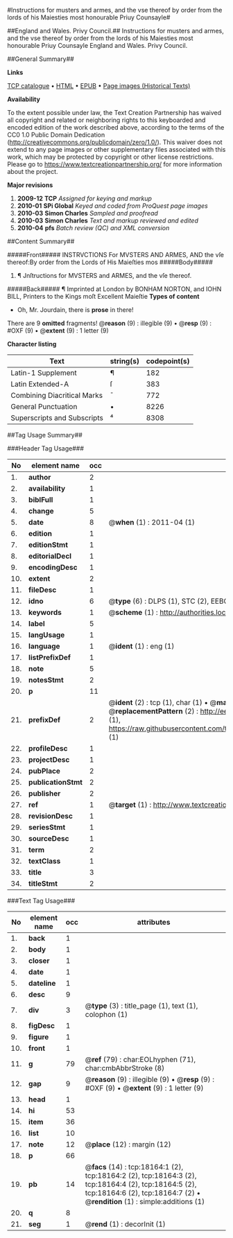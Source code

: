 #Instructions for musters and armes, and the vse thereof by order from the lords of his Maiesties most honourable Priuy Counsayle#

##England and Wales. Privy Council.##
Instructions for musters and armes, and the vse thereof by order from the lords of his Maiesties most honourable Priuy Counsayle
England and Wales. Privy Council.

##General Summary##

**Links**

[TCP catalogue](http://www.ota.ox.ac.uk/tcp/)  • 
[HTML](http://tei.it.ox.ac.uk/tcp/Texts-HTML/free/A21/A21341.html)  • 
[EPUB](http://tei.it.ox.ac.uk/tcp/Texts-EPUB/free/A21/A21341.epub) • 
[Page images (Historical Texts)](https://historicaltexts.jisc.ac.uk/eebo-99852814e)

**Availability**

To the extent possible under law, the Text Creation Partnership has waived all copyright and related or neighboring rights to this keyboarded and encoded edition of the work described above, according to the terms of the CC0 1.0 Public Domain Dedication (http://creativecommons.org/publicdomain/zero/1.0/). This waiver does not extend to any page images or other supplementary files associated with this work, which may be protected by copyright or other license restrictions. Please go to https://www.textcreationpartnership.org/ for more information about the project.

**Major revisions**

1. __2009-12__ __TCP__ *Assigned for keying and markup*
1. __2010-01__ __SPi Global__ *Keyed and coded from ProQuest page images*
1. __2010-03__ __Simon Charles__ *Sampled and proofread*
1. __2010-03__ __Simon Charles__ *Text and markup reviewed and edited*
1. __2010-04__ __pfs__ *Batch review (QC) and XML conversion*

##Content Summary##

#####Front#####
INSTRVCTIONS For MVSTERS AND ARMES, AND the vſe thereof:By order from the Lords of His Maieſties mos
#####Body#####

1. ¶ Jnſtructions for MVSTERS and ARMES, and the vſe
thereof.

#####Back#####
¶ Imprinted at London by BONHAM NORTON, and IOHN BILL,
Printers to the Kings moſt Excellent Maieſtie
**Types of content**

  * Oh, Mr. Jourdain, there is **prose** in there!

There are 9 **omitted** fragments! 
 @__reason__ (9) : illegible (9)  •  @__resp__ (9) : #OXF (9)  •  @__extent__ (9) : 1 letter (9)

**Character listing**


|Text|string(s)|codepoint(s)|
|---|---|---|
|Latin-1 Supplement|¶|182|
|Latin Extended-A|ſ|383|
|Combining             Diacritical Marks|̄|772|
|General Punctuation|•|8226|
|Superscripts             and Subscripts|⁴|8308|

##Tag Usage Summary##

###Header Tag Usage###

|No|element name|occ|attributes|
|---|---|---|---|
|1.|__author__|2||
|2.|__availability__|1||
|3.|__biblFull__|1||
|4.|__change__|5||
|5.|__date__|8| @__when__ (1) : 2011-04 (1)|
|6.|__edition__|1||
|7.|__editionStmt__|1||
|8.|__editorialDecl__|1||
|9.|__encodingDesc__|1||
|10.|__extent__|2||
|11.|__fileDesc__|1||
|12.|__idno__|6| @__type__ (6) : DLPS (1), STC (2), EEBO-CITATION (1), PROQUEST (1), VID (1)|
|13.|__keywords__|1| @__scheme__ (1) : http://authorities.loc.gov/ (1)|
|14.|__label__|5||
|15.|__langUsage__|1||
|16.|__language__|1| @__ident__ (1) : eng (1)|
|17.|__listPrefixDef__|1||
|18.|__note__|5||
|19.|__notesStmt__|2||
|20.|__p__|11||
|21.|__prefixDef__|2| @__ident__ (2) : tcp (1), char (1)  •  @__matchPattern__ (2) : ([0-9\-]+):([0-9IVX]+) (1), (.+) (1)  •  @__replacementPattern__ (2) : http://eebo.chadwyck.com/downloadtiff?vid=$1&page=$2 (1), https://raw.githubusercontent.com/textcreationpartnership/Texts/master/tcpchars.xml#$1 (1)|
|22.|__profileDesc__|1||
|23.|__projectDesc__|1||
|24.|__pubPlace__|2||
|25.|__publicationStmt__|2||
|26.|__publisher__|2||
|27.|__ref__|1| @__target__ (1) : http://www.textcreationpartnership.org/docs/. (1)|
|28.|__revisionDesc__|1||
|29.|__seriesStmt__|1||
|30.|__sourceDesc__|1||
|31.|__term__|2||
|32.|__textClass__|1||
|33.|__title__|3||
|34.|__titleStmt__|2||


###Text Tag Usage###

|No|element name|occ|attributes|
|---|---|---|---|
|1.|__back__|1||
|2.|__body__|1||
|3.|__closer__|1||
|4.|__date__|1||
|5.|__dateline__|1||
|6.|__desc__|9||
|7.|__div__|3| @__type__ (3) : title_page (1), text (1), colophon (1)|
|8.|__figDesc__|1||
|9.|__figure__|1||
|10.|__front__|1||
|11.|__g__|79| @__ref__ (79) : char:EOLhyphen (71), char:cmbAbbrStroke (8)|
|12.|__gap__|9| @__reason__ (9) : illegible (9)  •  @__resp__ (9) : #OXF (9)  •  @__extent__ (9) : 1 letter (9)|
|13.|__head__|1||
|14.|__hi__|53||
|15.|__item__|36||
|16.|__list__|10||
|17.|__note__|12| @__place__ (12) : margin (12)|
|18.|__p__|66||
|19.|__pb__|14| @__facs__ (14) : tcp:18164:1 (2), tcp:18164:2 (2), tcp:18164:3 (2), tcp:18164:4 (2), tcp:18164:5 (2), tcp:18164:6 (2), tcp:18164:7 (2)  •  @__rendition__ (1) : simple:additions (1)|
|20.|__q__|8||
|21.|__seg__|1| @__rend__ (1) : decorInit (1)|

